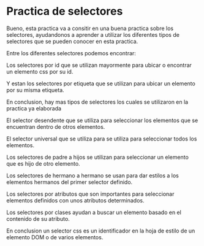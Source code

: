 # Practica de selectores
Bueno, esta practica va a consitir en una buena practica sobre los selectores, ayudandonos a aprender a utilizar los diferentes tipos de selectores que se pueden conocer en esta practica.

Entre los diferentes selectores podemos encontrar:

Los selectores por id que se utilizan mayormente para ubicar o encontrar un elemento css por su id.

Y estan los selectores por etiqueta que se utilizan para ubicar un elemento por su misma etiqueta.
 
 En conclusion, hay mas tipos de selectores los cuales se utilizaron en la practica ya elaborada
 
El selector desendente que se utiliza para seleccionar los elementos que se encuentran dentro de otros elementos.

El selector universal que se utiliza para se utiliza para seleccionar todos los elementos.

Los selectores de padre a hijos se utilizan para seleccionar un elemento que es hijo de otro elemento.

Los selectores de hermano a hermano se usan para dar estilos a los elementos hermanos del primer selector definido.

Los selectores por atributos que son importantes para seleccionar elementos definidos con unos atributos determinados.

Los selectores por clases ayudan a buscar un elemento basado en el contenido de su atributo.

En conclusion un selector css es un identificador en la hoja de estilo de un elemento DOM o de varios elementos.